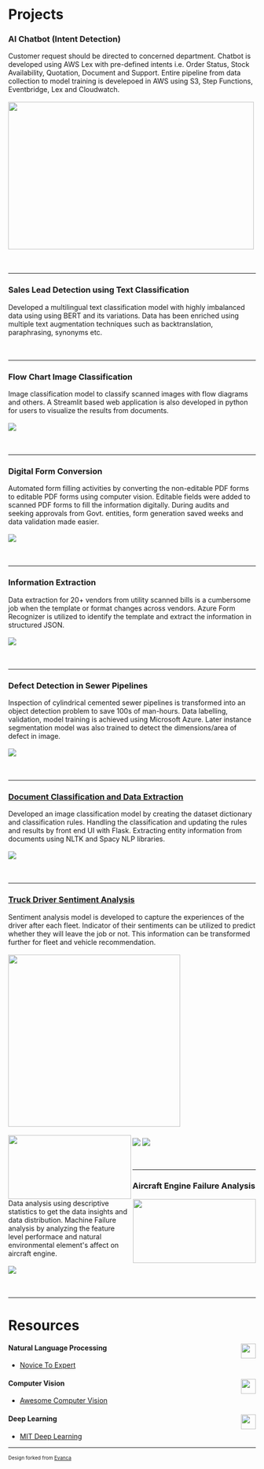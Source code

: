 # Projects

### AI Chatbot (Intent Detection)
Customer request should be directed to concerned department. Chatbot is developed using AWS Lex with pre-defined intents i.e. Order Status, Stock Availability, Quotation, Document and Support. Entire pipeline from data collection to model training is develepoed in AWS using S3, Step Functions, Eventbridge, Lex and Cloudwatch.
<br><br>
<img src="images/Intent_detection.jpg?raw=true" width="500" height="300" align="middle"/>
<br><br>
<a href="#"><img src="https://img.shields.io/badge/Python-white?logo=Python" alt=""></a>
<a href="#"><img src="https://img.shields.io/badge/pandas-%23150458.svg?logo=pandas&logoColor=white" alt=""></a>
<a href="#"><img src="https://img.shields.io/badge/sklearn-white?logo=scikit-learn" alt=""></a>
<a href="#"><img src="https://img.shields.io/badge/Transformers-white?logo=transformer" alt=""></a>
<a href="#"><img src="https://img.shields.io/badge/AWS-%23FF9900.svg?logo=amazon-aws&logoColor=white" alt=""></a>
<a href="#"><img src="https://img.shields.io/badge/github-121013?logo=github&logoColor=white" alt=""></a>
<a href="#"><img src="https://img.shields.io/badge/jenkins-%232C5263.svg?logo=jenkins&logoColor=white" alt=""></a>

---
### Sales Lead Detection using Text Classification
Developed a multilingual text classification model with highly imbalanced data using using BERT and its variations. Data has been enriched using multiple text augmentation techniques such as backtranslation, paraphrasing, synonyms etc.
<br><br>
<a href="#"><img src="https://img.shields.io/badge/Python-white?logo=Python" alt=""></a>
<a href="#"><img src="https://img.shields.io/badge/sklearn-white?logo=scikit-learn" alt=""></a>
<a href="#"><img src="https://img.shields.io/badge/Transformers-white?logo=transformer" alt=""></a>
<a href="#"><img src="https://img.shields.io/badge/AWS-%23FF9900.svg?logo=amazon-aws&logoColor=white" alt=""></a>
<a href="#"><img src="https://img.shields.io/badge/github-121013?logo=github&logoColor=white" alt=""></a>

---
### Flow Chart Image Classification
Image classification model to classify scanned images with flow diagrams and others. A Streamlit based web application is also developed in python for users to visualize the results from documents.
<br><br>
<img src="images/flowchart-fig2.gif?raw=true" align="middle"/>
<br><br>
<a href="#"><img src="https://img.shields.io/badge/Python-white?logo=Python" alt=""></a>
<a href="#"><img src="https://img.shields.io/badge/opencv-%23white.svg?logo=opencv&logoColor=white" alt=""></a>
<a href="#"><img src="https://img.shields.io/badge/TensorFlow-%23FF6F00.svg?logo=TensorFlow&logoColor=white" alt=""></a>
<a href="#"><img src="https://img.shields.io/badge/-streamlit-yellowgreen" alt=""></a>

---
### Digital Form Conversion
Automated form filling activities by converting the non-editable PDF forms to editable PDF forms using computer vision. Editable fields were added to scanned PDF forms to fill the information digitally. During audits and seeking approvals from Govt. entities, form generation saved weeks and data validation made easier.
<br><br>
<img src="images/Form.jpg?raw=true" align="middle"/>
<br><br>
<a href="#"><img src="https://img.shields.io/badge/Python-white?logo=Python" alt=""></a>
<a href="#"><img src="https://img.shields.io/badge/opencv-%23white.svg?logo=opencv&logoColor=white" alt=""></a>
<a href="#"><img src="https://img.shields.io/badge/-pdf-red" alt=""></a>

---
### Information Extraction
Data extraction for 20+ vendors from utility scanned bills is a cumbersome job when the template or format changes across vendors. Azure Form Recognizer is utilized to identify the template and extract the information in structured JSON.
<br><br>
<img src="images/afr-overview.png?raw=true" align="middle"/>
<br><br>
<a href="#"><img src="https://img.shields.io/badge/Python-white?logo=Python" alt=""></a>
<a href="#"><img src="https://img.shields.io/badge/azure-%230072C6.svg?logo=microsoftazure&logoColor=white" alt=""></a>

---
### Defect Detection in Sewer Pipelines
Inspection of cylindrical cemented sewer pipelines is transformed into an object detection problem to save 100s of man-hours. Data labelling, validation, model training is achieved using Microsoft Azure. Later instance segmentation model was also trained to detect the dimensions/area of defect in image.
<br><br>
<img src="images/sewer.jpg?raw=true" align="middle"/>
<br><br>
<a href="#"><img src="https://img.shields.io/badge/Python-white?logo=Python" alt=""></a>
<a href="#"><img src="https://img.shields.io/badge/opencv-%23white.svg?logo=opencv&logoColor=white" alt=""></a>
<a href="#"><img src="https://img.shields.io/badge/TensorFlow-%23FF6F00.svg?logo=TensorFlow&logoColor=white" alt=""></a>
<a href="#"><img src="https://img.shields.io/badge/-YOLO-informational" alt=""></a>
<a href="#"><img src="https://img.shields.io/badge/azure-%230072C6.svg?logo=microsoftazure&logoColor=white" alt=""></a>

---
### [Document Classification and Data Extraction](/pdf/checkbox_detection.pdf)
Developed an image classification model by creating the dataset dictionary and classification rules. Handling the classification and updating the rules and results by front end UI with Flask. Extracting entity information from documents using NLTK and Spacy NLP libraries.
<br><br>
<img src="images/ner.png?raw=true" align="middle"/>
<br><br>
<a href="#"><img src="https://img.shields.io/badge/Python-white?logo=Python" alt=""></a>
<a href="#"><img src="https://img.shields.io/badge/sklearn-white?logo=scikit-learn" alt=""></a>
<a href="#"><img src="https://img.shields.io/badge/opencv-%23white.svg?logo=opencv&logoColor=white" alt=""></a>
<a href="#"><img src="https://img.shields.io/badge/TensorFlow-%23FF6F00.svg?logo=TensorFlow&logoColor=white" alt=""></a>
<a href="#"><img src="https://img.shields.io/badge/flask-%23000.svg?logo=flask&logoColor=white" alt=""></a>

---
### [Truck Driver Sentiment Analysis](/pdf/truck_driver_sentiment_analysis.pdf)
Sentiment analysis model is developed to capture the experiences of the driver after each fleet. Indicator of their sentiments can be utilized to predict whether they will leave the job or not. This information can be transformed further for fleet and vehicle recommendation.
<br><br>
<img src="images/sentiment_analysis_cm.jpg?raw=true" width="350" height="350" align="middle"/>
<br><br>
<img src="images/sentiment_analysis_wc_pos.jpg?raw=true" width="250" height="130" align="left"/>
<img src="images/sentiment_analysis_wc.jpg?raw=true" width="250" height="130" align="right"/>
<img src="images/sentiment_analysis_1.jpg?raw=true" align="middle"/>
<img src="images/sentiment_analysis_2.jpg?raw=true" align="middle"/>
<br><br>
<a href="#"><img src="https://img.shields.io/badge/Python-white?logo=Python" alt=""></a>
<a href="#"><img src="https://img.shields.io/badge/sklearn-white?logo=scikit-learn" alt=""></a>
<a href="#"><img src="https://img.shields.io/badge/flask-%23000.svg?logo=flask&logoColor=white" alt=""></a>
<a href="#"><img src="https://img.shields.io/badge/Matplotlib-%23ffffff.svg?logo=Matplotlib&logoColor=black" alt=""></a>

---
### Aircraft Engine Failure Analysis
Data analysis using descriptive statistics to get the data insights and data distribution. Machine Failure analysis by analyzing the feature level performace and natural environmental element's affect on aircraft engine.
<br><br>
<img src="images/machine_failure.png?raw=true" align="middle"/>
<br><br>
<a href="#"><img src="https://img.shields.io/badge/Python-white?logo=Python" alt=""></a>
<a href="#"><img src="https://img.shields.io/badge/pandas-%23150458.svg?logo=pandas&logoColor=white" alt=""></a>
<a href="#"><img src="https://img.shields.io/badge/sklearn-white?logo=scikit-learn" alt=""></a>
<a href="#"><img src="https://img.shields.io/badge/Matplotlib-%23ffffff.svg?logo=Matplotlib&logoColor=black" alt=""></a> 

---

# Resources

#### Natural Language Processing <img src="images/nlp.png?raw=true" width="30" height="30" align="right"/>
- [Novice To Expert](https://github.com/graykode/nlp-tutorial)

#### Computer Vision <img src="images/cv.png?raw=true" width="30" height="30" align="right"/>
- [Awesome Computer Vision](https://github.com/jbhuang0604/awesome-computer-vision)

#### Deep Learning <img src="images/deep-learning.png?raw=true" width="30" height="30" align="right"/>
- [MIT Deep Learning](https://www.youtube.com/watch?v=QDX-1M5Nj7s&list=PLtBw6njQRU-rwp5__7C0oIVt26ZgjG9NI)

---

<p style="font-size:10px">Design forked from <a href="https://github.com/evanca/quick-portfolio">Evanca</a></p>
<!-- Remove above link if you don't want to attibute -->
